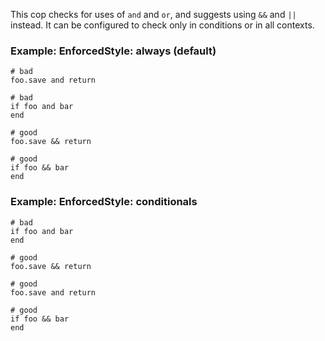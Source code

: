 This cop checks for uses of `and` and `or`, and suggests using `&&` and
`||` instead. It can be configured to check only in conditions or in
all contexts.

### Example: EnforcedStyle: always (default)
    # bad
    foo.save and return

    # bad
    if foo and bar
    end

    # good
    foo.save && return

    # good
    if foo && bar
    end

### Example: EnforcedStyle: conditionals
    # bad
    if foo and bar
    end

    # good
    foo.save && return

    # good
    foo.save and return

    # good
    if foo && bar
    end
